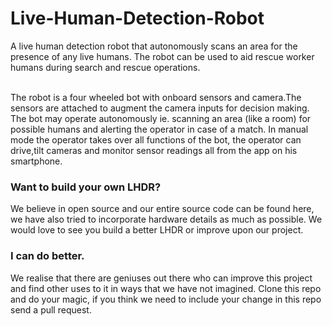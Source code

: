 # Live-Human-Detection-Robot

A live human detection robot that autonomously scans an area for the presence of any live humans. The robot can be used to aid rescue worker humans during search and rescue operations.

<br/>
The robot is a four wheeled bot with onboard sensors and camera.The sensors are attached to augment the camera inputs for decision making. The bot may operate autonomously ie. scanning an area (like a room) for possible humans and alerting the operator in case of a match. In manual mode the operator takes over all functions of the bot, the operator can drive,tilt cameras and monitor sensor readings all from the app on his smartphone.</br>


<h3>Want to build your own LHDR?</h3>

We believe in open source and our entire source code can be found here, we have also tried to incorporate hardware details as much as possible. We would love to see you build a better LHDR or improve upon our project.

<h3>I can do better.</h3>

We realise that there are geniuses out there who can improve this project and find other uses to it in ways that we have not imagined. Clone this repo and do your magic, if you think we need to include your change in this repo send a pull request.
